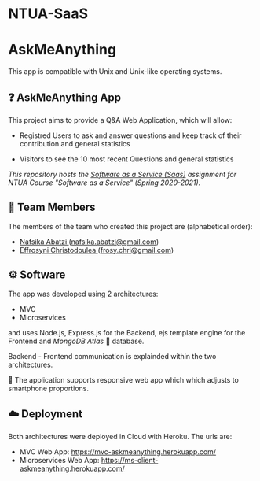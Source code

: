 # NTUA-SaaS
# AskMeAnything

This app is compatible with Unix and Unix-like operating systems.

## :question: AskMeAnything App

This project aims to provide a Q&A Web Application, which will allow:

* Registred Users to ask and answer questions and keep track of their contribution and general statistics

* Visitors to see the 10 most recent Questions and general statistics


_This repository hosts the [Software as a Service (Saas)](https://shmmy.ntua.gr/wiki/index.php/%CE%A4%CE%B5%CF%87%CE%BD%CE%BF%CE%BB%CE%BF%CE%B3%CE%AF%CE%B5%CF%82_%CE%91%CE%BD%CE%AC%CF%80%CF%84%CF%85%CE%BE%CE%B7%CF%82_%CE%A5%CF%80%CE%B7%CF%81%CE%B5%CF%83%CE%B9%CF%8E%CE%BD_%CE%9B%CE%BF%CE%B3%CE%B9%CF%83%CE%BC%CE%B9%CE%BA%CE%BF%CF%8D) assignment for NTUA Course "Software as a Service" (Spring 2020-2021)._


## :muscle: Team Members

The members of the team who created this project are (alphabetical order):
 * [Nafsika Abatzi  ](https://github.com/nafsika24)    (nafsika.abatzi@gmail.com)
 * [Effrosyni Christodoulea   ](https://github.com/frosychr) (frosy.chri@gmail.com)


## :gear: Software 

The app was developed using 2 architectures:

* MVC
* Microservices

and uses Node.js, Express.js for the Backend, ejs template engine for the Frontend and  _MongoDB Atlas_ :leaves: database.

Backend - Frontend communication is explainded within the two architectures.

:iphone: The application supports responsive web app which which adjusts to smartphone proportions. 

## :cloud: Deployment  
Both architectures were deployed in Cloud with Heroku. The urls are:
* MVC Web App: https://mvc-askmeanything.herokuapp.com/
* Microservices Web App: https://ms-client-askmeanything.herokuapp.com/
